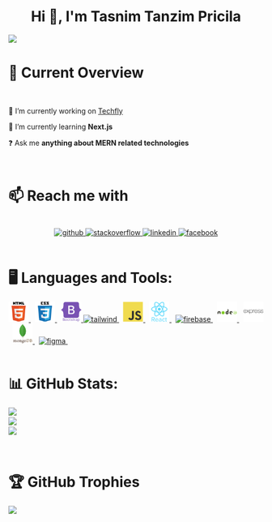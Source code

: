 

<h1 align="center">Hi 👋,  I'm <b> Tasnim Tanzim Pricila </b></h1>

![](https://media-exp1.licdn.com/dms/image/C4D16AQEOyz7acQnjJw/profile-displaybackgroundimage-shrink_350_1400/0/1653853839810?e=1659571200&v=beta&t=UeWoCDGsC5t67FxGZnE8WcTRIvq8-DOblVzDXJDkdfw)
<br/>

# 👀 Current Overview

<br/>

 🔭 I’m currently working on [Techfly](https://techfly-eef56.web.app/)

 🌱 I’m currently learning **Next.js**

 ❓ Ask me **anything about MERN related technologies**


<br/>

# 📫 Reach me with

<br/>
<div align="center">
<a href="https://github.com/Tasnim-Pricila" target="_blank">
<img src=https://img.shields.io/badge/github-%2324292e.svg?&style=for-the-badge&logo=github&logoColor=white alt=github style="margin-bottom: 5px;" />
</a>
<a href="https://stackoverflow.com/users/18453145/tasnim-tanzim-pricila" target="_blank">
<img src=https://img.shields.io/badge/stackoverflow-%23F28032.svg?&style=for-the-badge&logo=stackoverflow&logoColor=white alt=stackoverflow style="margin-bottom: 5px;" />
</a>
<a href="https://linkedin.com/in/tasnim-pricila" target="_blank">
<img src=https://img.shields.io/badge/linkedin-%231E77B5.svg?&style=for-the-badge&logo=linkedin&logoColor=white alt=linkedin style="margin-bottom: 5px;" />
</a>
<a href="https://www.facebook.com/tasnim.t.pricila" target="_blank">
<img src=https://img.shields.io/badge/facebook-%232E87FB.svg?&style=for-the-badge&logo=facebook&logoColor=white alt=facebook style="margin-bottom: 5px;" />
</a>  
</div>  
  

<br/>  

# 🖥️ Languages and Tools:
<p align="left"> 
<!-- Html -->
  <a href="https://www.w3.org/html/" target="_blank" rel="noreferrer"> <img src="https://raw.githubusercontent.com/devicons/devicon/master/icons/html5/html5-original-wordmark.svg" alt="html5" width="40" height="40"/> </a> &nbsp;
<!-- css -->
<a href="https://www.w3schools.com/css/" target="_blank" rel="noreferrer"> <img src="https://raw.githubusercontent.com/devicons/devicon/master/icons/css3/css3-original-wordmark.svg" alt="css3" width="40" height="40"/> </a> &nbsp;
<!-- bootstrap -->
 <a href="https://getbootstrap.com" target="_blank" rel="noreferrer"> <img src="https://raw.githubusercontent.com/devicons/devicon/master/icons/bootstrap/bootstrap-plain-wordmark.svg" alt="bootstrap" width="40" height="40"/> </a> 
<!-- tailwind -->
  <a href="https://tailwindcss.com/" target="_blank" rel="noreferrer"> <img src="https://www.vectorlogo.zone/logos/tailwindcss/tailwindcss-icon.svg" alt="tailwind" width="40" height="40"/> </a> &nbsp;
<!-- js -->
  <a href="https://developer.mozilla.org/en-US/docs/Web/JavaScript" target="_blank" rel="noreferrer"> <img src="https://raw.githubusercontent.com/devicons/devicon/master/icons/javascript/javascript-original.svg" alt="javascript" width="40" height="40"/> </a> &nbsp;
<!-- react -->
<a href="https://reactjs.org/" target="_blank" rel="noreferrer"> <img src="https://raw.githubusercontent.com/devicons/devicon/master/icons/react/react-original-wordmark.svg" alt="react" width="40" height="40"/> </a> &nbsp;
<!-- firebase -->
 <a href="https://firebase.google.com/" target="_blank" rel="noreferrer"> <img src="https://www.vectorlogo.zone/logos/firebase/firebase-icon.svg" alt="firebase" width="40" height="40"/> </a> &nbsp;
<!-- node -->
  <a href="https://nodejs.org" target="_blank" rel="noreferrer"> <img src="https://raw.githubusercontent.com/devicons/devicon/master/icons/nodejs/nodejs-original-wordmark.svg" alt="nodejs" width="40" height="40"/> </a> &nbsp;
<!-- express -->
<a href="https://expressjs.com" target="_blank" rel="noreferrer"> <img src="https://raw.githubusercontent.com/devicons/devicon/master/icons/express/express-original-wordmark.svg" alt="express" width="40" height="40"/> </a> &nbsp;
<!-- mongo -->
  <a href="https://www.mongodb.com/" target="_blank" rel="noreferrer"> <img src="https://raw.githubusercontent.com/devicons/devicon/master/icons/mongodb/mongodb-original-wordmark.svg" alt="mongodb" width="40" height="40"/> </a> &nbsp;
<!-- figma -->
<a href="https://www.figma.com/" target="_blank" rel="noreferrer"> <img src="https://www.vectorlogo.zone/logos/figma/figma-icon.svg" alt="figma" width="40" height="40"/> </a> &nbsp;

<br/>

<br/>

# 📊 GitHub Stats:
![](https://github-readme-stats.vercel.app/api?username=Tasnim-Pricila&theme=dark&hide_border=true&include_all_commits=false&count_private=false)<br/>
![](https://github-readme-streak-stats.herokuapp.com/?user=Tasnim-Pricila&theme=dark&hide_border=true)<br/>
![](https://github-readme-stats.vercel.app/api/top-langs/?username=Tasnim-Pricila&theme=dark&hide_border=true&include_all_commits=false&count_private=false&layout=compact)

<br/>

# 🏆 GitHub Trophies
![](https://github-profile-trophy.vercel.app/?username=Tasnim-Pricila&theme=chalk&no-frame=true&no-bg=true&margin-w=4)


